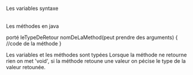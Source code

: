 
######
Les variables
syntaxe
######
Les méthodes en java

porté leTypeDeRetour nomDeLaMethod(peut prendre des arguments) {
    //code de la méthode
}

Les variables et les méthodes sont typées
Lorsque la méthode ne retourne rien on met 'void', si la méthode retoune une valeur on pécise le type de la valeur retounée.